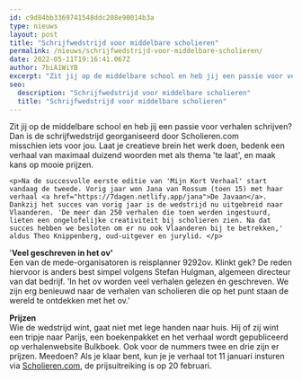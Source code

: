 ```yaml
---
id: c9d84bb3369741548ddc208e90014b3a
type: nieuws
layout: post
title: "Schrijfwedstrijd voor middelbare scholieren"
permalink: /nieuws/schrijfwedstrijd-voor-middelbare-scholieren/
date: 2022-05-11T19:16:41.067Z
author: 7biA1WiYB
excerpt: "Zit jij op de middelbare school en heb jij een passie voor verhalen schrijven? Dan is de schrijfwedstrijd georganiseerd door Scholieren.com misschien iets voor jou. Laat je creatieve brein het werk doen, bedenk een verhaal van maximaal duizend woorden met als thema 'te laat', en maak kans op mooie prijzen.  "
seo:
  description: "Schrijfwedstrijd voor middelbare scholieren"
  title: "Schrijfwedstrijd voor middelbare scholieren"
---
```

Zit jij op de middelbare school en heb jij een passie voor verhalen schrijven? Dan is de schrijfwedstrijd georganiseerd door Scholieren.com misschien iets voor jou. Laat je creatieve brein het werk doen, bedenk een verhaal van maximaal duizend woorden met als thema 'te laat', en maak kans op mooie prijzen.  

    <p>Na de succesvolle eerste editie van 'Mijn Kort Verhaal' start vandaag de tweede. Vorig jaar won Jana van Rossum (toen 15) met haar verhaal <a href="https://7dagen.netlify.app/jana">De Javaan</a>. Dankzij het succes van vorig jaar is de wedstrijd nu uitgebreid naar Vlaanderen. 'De meer dan 250 verhalen die toen werden ingestuurd, lieten een ongelofelijke creativiteit bij scholieren zien. Na dat succes hebben we besloten om er nu ook Vlaanderen bij te betrekken,' aldus Theo Knippenberg, oud-uitgever en jurylid. </p>
<p>'<strong>Veel geschreven in het ov'</strong><br>Een van de mede-organisatoren is reisplanner 9292ov. Klinkt gek? De reden hiervoor is anders best simpel volgens Stefan Hulgman, algemeen directeur van dat bedrijf. 'In het ov worden veel verhalen gelezen én geschreven. We zijn erg benieuwd naar de verhalen van scholieren die op het punt staan de wereld te ontdekken met het ov.'</p>
<p><strong>Prijzen</strong><br>Wie de wedstrijd wint, gaat niet met lege handen naar huis. Hij of zij wint een tripje naar Parijs, een boekenpakket en het verhaal wordt gepubliceerd op verhalenwebsite Bulkboek. Ook voor de nummers twee en drie zijn er prijzen. Meedoen? Als je klaar bent, kun je je verhaal tot 11 januari insturen via <a href="scholieren.com">Scholieren.com</a>, de prijsuitreiking is op 20 februari.</p>  
